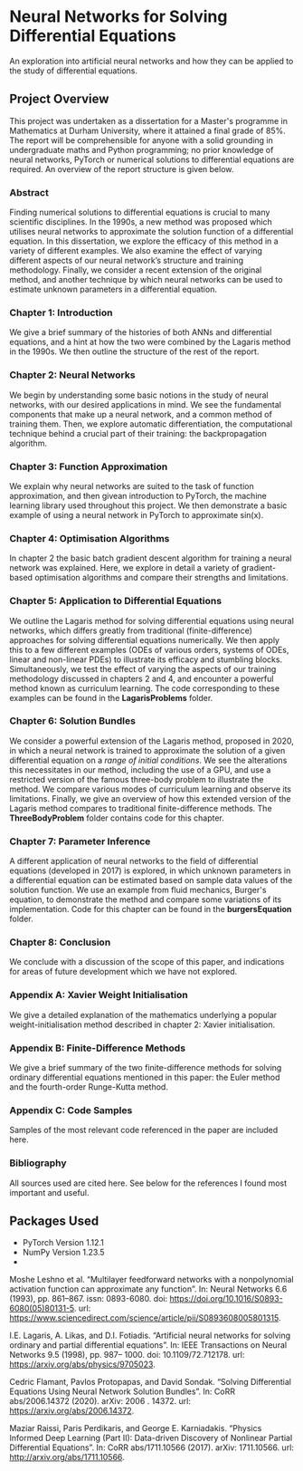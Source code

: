 # Neural Networks for Solving Differential Equations

An exploration into artificial neural networks and how they can be applied to the study of differential equations.

## Project Overview

This project was undertaken as a dissertation for a Master's programme in Mathematics at Durham University, where it attained a final grade of 85%. The report will be comprehensible for anyone with a solid grounding in undergraduate maths and Python programming; no prior knowledge of neural networks, PyTorch or numerical solutions to differential equations are required. An overview of the report structure is given below.

### Abstract

Finding numerical solutions to differential equations is crucial to many scientific disciplines. In the 1990s, a new method was proposed which utilises neural networks to approximate the solution function of a differential equation. In this dissertation, we explore the efficacy of this method in a variety of different examples. We also examine the effect of varying different aspects of our neural network’s structure and training methodology. Finally, we consider a recent extension of the original method, and another technique by which neural networks can be used to estimate unknown parameters in a differential equation.

### Chapter 1: Introduction

We give a brief summary of the histories of both ANNs and differential equations, and a hint at how the two were combined by the Lagaris method in the 1990s. We then outline the structure of the rest of the report.

### Chapter 2: Neural Networks

We begin by understanding some basic notions in the study of neural networks, with our desired applications in mind. We see the fundamental components that make up a neural network, and a common method of training them. Then, we explore automatic differentiation, the computational technique behind a crucial part of their training: the backpropagation algorithm. 

### Chapter 3: Function Approximation

We explain why neural networks are suited to the task of function approximation, and then givean introduction to PyTorch, the machine learning library used throughout this project. We then demonstrate a basic example of using a neural network in PyTorch to approximate sin(x).

### Chapter 4: Optimisation Algorithms

In chapter 2 the basic batch gradient descent algorithm for training a neural network was explained. Here, we explore in detail a variety of gradient-based optimisation algorithms and compare their strengths and limitations. 

### Chapter 5: Application to Differential Equations

We outline the Lagaris method for solving differential equations using neural networks, which differs greatly from traditional (finite-difference) approaches for solving differential equations numerically. We then apply this to a few different examples (ODEs of various orders, systems of ODEs, linear and non-linear PDEs) to illustrate its efficacy and stumbling blocks. Simultaneously, we test the effect of varying the aspects of our training methodology discussed in chapters 2 and 4, and encounter a powerful method known as curriculum learning. The code corresponding to these examples can be found in the **LagarisProblems** folder.

### Chapter 6: Solution Bundles

We consider a powerful extension of the Lagaris method, proposed in 2020, in which a neural network is trained to approximate the solution of a given differential equation on a *range of initial conditions*. We see the alterations this necessitates in our method, including the use of a GPU, and use a restricted version of the famous three-body problem to illustrate the method. We compare various modes of curriculum learning and observe its limitations. Finally, we give an overview of how this extended version of the Lagaris method compares to traditional finite-difference methods. The **ThreeBodyProblem** folder contains code for this chapter. 

### Chapter 7: Parameter Inference

A different application of neural networks to the field of differential equations (developed in 2017) is explored, in which unknown parameters in a differential equation can be estimated based on sample data values of the solution function. We use an example from fluid mechanics, Burger's equation, to demonstrate the method and compare some variations of its implementation. Code for this chapter can be found in the **burgersEquation** folder. 

### Chapter 8: Conclusion

We conclude with a discussion of the scope of this paper, and indications for areas of future development which we have not explored.

### Appendix A: Xavier Weight Initialisation

We give a detailed explanation of the mathematics underlying a popular weight-initialisation method described in chapter 2: Xavier initialisation.

### Appendix B: Finite-Difference Methods

We give a brief summary of the two finite-difference methods for solving ordinary differential equations mentioned in this paper: the Euler method and the fourth-order Runge-Kutta method.

### Appendix C: Code Samples

Samples of the most relevant code referenced in the paper are included here.

### Bibliography

All sources used are cited here. See below for the references I found most important and useful.

## Packages Used
* PyTorch Version 1.12.1
* NumPy Version 1.23.5
* 
Moshe Leshno et al. “Multilayer feedforward networks with a nonpolynomial activation function can approximate any function”. In: Neural Networks 6.6 (1993), pp. 861–867. issn: 0893-6080. doi: https://doi.org/10.1016/S0893-6080(05)80131-5. url: https://www.sciencedirect.com/science/article/pii/S0893608005801315.

I.E. Lagaris, A. Likas, and D.I. Fotiadis. “Artificial neural networks for solving ordinary and partial differential equations”. In: IEEE Transactions on Neural Networks 9.5 (1998), pp. 987– 1000. doi: 10.1109/72.712178. url: https://arxiv.org/abs/physics/9705023.

Cedric Flamant, Pavlos Protopapas, and David Sondak. “Solving Differential Equations Using Neural Network Solution Bundles”. In: CoRR abs/2006.14372 (2020). arXiv: 2006 . 14372. url: https://arxiv.org/abs/2006.14372.

Maziar Raissi, Paris Perdikaris, and George E. Karniadakis. “Physics Informed Deep Learning (Part II): Data-driven Discovery of Nonlinear Partial Differential Equations”. In: CoRR abs/1711.10566 (2017). arXiv: 1711.10566. url: http://arxiv.org/abs/1711.10566.
